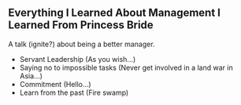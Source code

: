 Everything I Learned About Management I Learned From Princess Bride
-------------------------------------------------------------------

A talk (ignite?) about being a better manager.

* Servant Leadership (As you wish...)
* Saying no to impossible tasks (Never get involved in a land war in Asia...)
* Commitment (Hello...)
* Learn from the past (Fire swamp)
